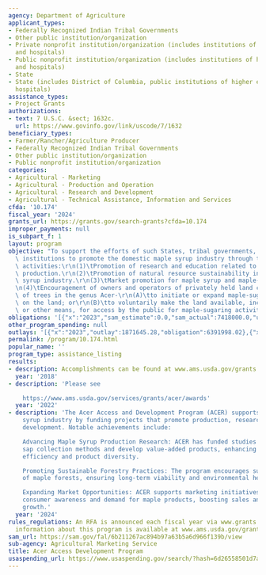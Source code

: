 ```yaml
---
agency: Department of Agriculture
applicant_types:
- Federally Recognized Indian Tribal Governments
- Other public institution/organization
- Private nonprofit institution/organization (includes institutions of higher education
  and hospitals)
- Public nonprofit institution/organization (includes institutions of higher education
  and hospitals)
- State
- State (includes District of Columbia, public institutions of higher education and
  hospitals)
assistance_types:
- Project Grants
authorizations:
- text: 7 U.S.C. &sect; 1632c.
  url: https://www.govinfo.gov/link/uscode/7/1632
beneficiary_types:
- Farmer/Rancher/Agriculture Producer
- Federally Recognized Indian Tribal Governments
- Other public institution/organization
- Public nonprofit institution/organization
categories:
- Agricultural - Marketing
- Agricultural - Production and Operation
- Agricultural - Research and Development
- Agricultural - Technical Assistance, Information and Services
cfda: '10.174'
fiscal_year: '2024'
grants_url: https://grants.gov/search-grants?cfda=10.174
improper_payments: null
is_subpart_f: 1
layout: program
objective: "To support the efforts of such States, tribal governments, and research\
  \ institutions to promote the domestic maple syrup industry through the following\
  \ activities:\r\n(1)\tPromotion of research and education related to maple syrup\
  \ production.\r\n(2)\tPromotion of natural resource sustainability in the maple\
  \ syrup industry.\r\n(3)\tMarket promotion for maple syrup and maple-sap products.\r\
  \n(4)\tEncouragement of owners and operators of privately held land containing species\
  \ of trees in the genus Acer-\r\n(A)\tto initiate or expand maple-sugaring activities\
  \ on the land; or\r\n(B)\tto voluntarily make the land available, including by lease\
  \ or other means, for access by the public for maple-sugaring activities."
obligations: '[{"x":"2023","sam_estimate":0.0,"sam_actual":7418000.0,"usa_spending_actual":6391998.02},{"x":"2024","sam_estimate":0.0,"sam_actual":7504000.0,"usa_spending_actual":5133246.87},{"x":"2025","sam_estimate":0.0,"sam_actual":7524000.0,"usa_spending_actual":0.0}]'
other_program_spending: null
outlays: '[{"x":"2023","outlay":1871645.28,"obligation":6391998.02},{"x":"2024","outlay":311540.86,"obligation":5133246.87},{"x":"2025","outlay":0.0,"obligation":0.0}]'
permalink: /program/10.174.html
popular_name: ''
program_type: assistance_listing
results:
- description: Accomplishments can be found at www.ams.usda.gov/grants.
  year: '2018'
- description: 'Please see

    https://www.ams.usda.gov/services/grants/acer/awards'
  year: '2022'
- description: 'The Acer Access and Development Program (ACER) supports the U.S. maple
    syrup industry by funding projects that promote production, research, and market
    development. Notable achievements include:

    Advancing Maple Syrup Production Research: ACER has funded studies to improve
    sap collection methods and develop value-added products, enhancing production
    efficiency and product diversity.

    Promoting Sustainable Forestry Practices: The program encourages sustainable management
    of maple forests, ensuring long-term viability and environmental health.

    Expanding Market Opportunities: ACER supports marketing initiatives that increase
    consumer awareness and demand for maple products, boosting sales and economic
    growth.'
  year: '2024'
rules_regulations: An RFA is announced each fiscal year via www.grants.gov. Additional
  information about this program is available at www.ams.usda.gov/grants.
sam_url: https://sam.gov/fal/6b211267ac894b97a63b5a6d966f139b/view
sub-agency: Agricultural Marketing Service
title: Acer Access Development Program
usaspending_url: https://www.usaspending.gov/search/?hash=6d26558501d7a403f5865f6206397dcf
---
```

